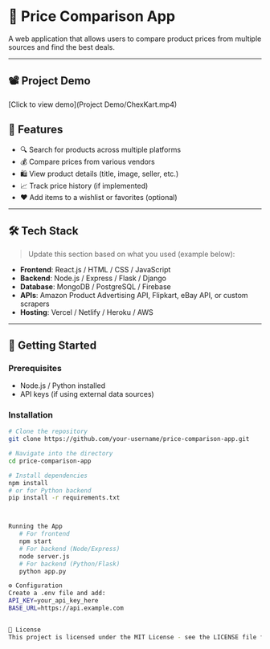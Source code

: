 # 🛒 Price Comparison App

A web application that allows users to compare product prices from multiple sources and find the best deals.

---

## 📽️ Project Demo
[Click to view demo](Project Demo/ChexKart.mp4)



## 📌 Features

- 🔍 Search for products across multiple platforms
- 💰 Compare prices from various vendors
- 🛍️ View product details (title, image, seller, etc.)
- 📈 Track price history (if implemented)
- ❤️ Add items to a wishlist or favorites (optional)

---

## 🛠️ Tech Stack

> Update this section based on what you used (example below):

- **Frontend**: React.js / HTML / CSS / JavaScript
- **Backend**: Node.js / Express / Flask / Django
- **Database**: MongoDB / PostgreSQL / Firebase
- **APIs**: Amazon Product Advertising API, Flipkart, eBay API, or custom scrapers
- **Hosting**: Vercel / Netlify / Heroku / AWS

---

## 🚀 Getting Started

### Prerequisites

- Node.js / Python installed
- API keys (if using external data sources)

### Installation

```bash
# Clone the repository
git clone https://github.com/your-username/price-comparison-app.git

# Navigate into the directory
cd price-comparison-app

# Install dependencies
npm install
# or for Python backend
pip install -r requirements.txt



Running the App
   # For frontend
   npm start
   # For backend (Node/Express)
   node server.js
   # For backend (Python/Flask)
   python app.py

⚙️ Configuration
Create a .env file and add:
API_KEY=your_api_key_here
BASE_URL=https://api.example.com


📄 License
This project is licensed under the MIT License - see the LICENSE file for details.
